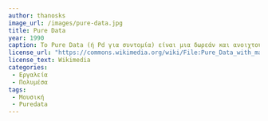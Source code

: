 ```yaml
---
author: thanosks
image_url: /images/pure-data.jpg
title: Pure Data 
year: 1990
caption: Το Pure Data (ή Pd για συντομία) είναι μια δωρεάν και ανοιχτού κώδικα οπτική γλώσσα προγραμματισμού για μουσική και πολυμέσα. Αναπτύχθηκε από τον Miller Puckette ως διάδοχο του προηγούμενου προγράμματός του, Max/MSP. Το Pd επιτρέπει στους χρήστες να δημιουργούν προσαρμοσμένες εφαρμογές επεξεργασίας μουσικής και ήχου συνδέοντας προκατασκευασμένες μονάδες ή δημιουργώντας τις δικές τους από την αρχή χρησιμοποιώντας μια γραφική διεπαφή. Χρησιμοποιούνταν ευρέως σε περιβάλλοντα πειραματικής και ηλεκτρονικής μουσικής και υπάρχει ακόμη κοινότητα χρηστών που χρησιμοποιούν την γλώσσα. Το Pure Data έχει χρησιμοποιηθεί ως βάση πολλών έργων, ως γλώσσα πρωτοτύπων και ως μηχανή ήχου, όπως η διεπαφή πίνακα Reactable.
license_url: "https://commons.wikimedia.org/wiki/File:Pure_Data_with_many_patches_open_(showing_netpd_project).png#filelinks"
license_text: Wikimedia 
categories:
 - Εργαλεία
 - Πολυμέσα
tags:
 - Μουσική
 - Puredata
---
```

